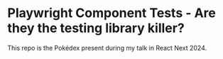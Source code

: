 # Playwright Component Tests - Are they the testing library killer?

This repo is the Pokédex present during my talk in React Next 2024.
